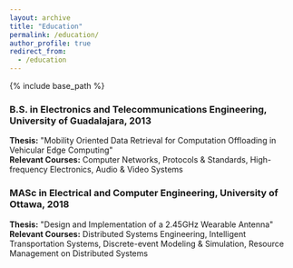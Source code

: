 ```yaml
---
layout: archive
title: "Education"
permalink: /education/
author_profile: true
redirect_from:
  - /education
---
```


{% include base_path %}
### B.S. in Electronics and Telecommunications Engineering, University of Guadalajara, 2013
__Thesis:__ "Mobility Oriented Data Retrieval for Computation Offloading in Vehicular Edge Computing"  
__Relevant Courses:__ Computer Networks, Protocols & Standards, High-frequency Electronics, Audio & Video Systems

### MASc in Electrical and Computer Engineering, University of Ottawa, 2018
__Thesis:__ "Design and Implementation of a 2.45GHz Wearable Antenna"  
__Relevant Courses:__ Distributed Systems Engineering, Intelligent Transportation Systems, Discrete-event Modeling & Simulation, Resource Management on Distributed Systems
